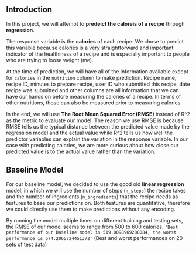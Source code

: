 <title> Predicting Calories Using Tags and Other Attributes</title>


## Introduction

In this project, we will attempt to **predeict the caloreis of a recipe** through **regression**. 

The response variable is the **calories** of each recipe. We chose to predict this variable because calories is a very straightforward and important indicator of the healthiness of a recipe and is especially important to people who are trying to loose weight (me). 

At the time of prediction, we will have all of the information available except for `calories` in the `nutrition` column to make prediction. Recipe name, recipe ID, minutes to prepare recipe, user ID who submitted this recipe, date recipe was submitted and other columns are all information that we can have our hands on before measuring the calories of a recipe. In terms of other nutritions, those can also be measured prior to measuring calories. 

In the end, we will use **The Root Mean Squared Error (RMSE)** instead of R^2 as the metric to evaluate our model. The reason we use RMSE is because RMSE tells us the typical distance between the predicted value made by the regression model and the actual value while R^2 tells us how well the predictor variables can explain the variation in the response variable. In our case with predicting calories, we are more curious about how close our predicted value is to the actual value rather than the variation. 


## Baseline Model

For our baseline model, we decided to use the good old **linear regression** model, in which we will use the number of steps (`n_steps`) the recipe takes and the number of ingredients (`n_ingredients`)  that the recipe needs as features to base our predictions on. Both features are quantitative, therefore we could directly use them to make predictions without any encoding. 

By running the model multiple times on different training and testing sets, the RMSE of our model seems to range from 500 to 600 calories. 
`'Best performance of our Baseline model is 519.0098969288084, the worst performance is 574.2065724451372'`
(Best and worst performances on 20 sets of test data)

